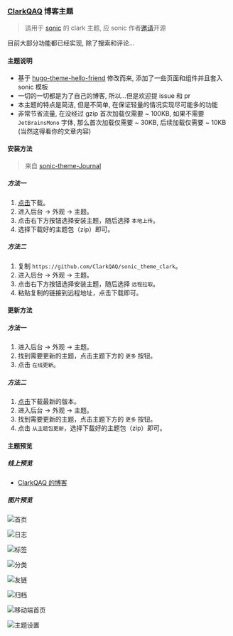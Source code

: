 ### [ClarkQAQ](https://clarkqwq.top) 博客主题

>  适用于 [sonic](https://github.com/go-sonic/sonic) 的 clark 主题, 应 sonic 作者[邀请](https://github.com/go-sonic/sonic/issues/233#issuecomment-1536356807)开源

目前大部分功能都已经实现, 除了搜索和评论...

#### 主题说明

- 基于 [hugo-theme-hello-friend](https://github.com/panr/hugo-theme-hello-friend) 修改而来, 添加了一些页面和组件并且套入 sonic 模板
- 一切的一切都是为了自己的博客, 所以...但是欢迎提 issue 和 pr
- 本主题的特点是简洁, 但是不简单, 在保证轻量的情况实现尽可能多的功能
- 非常节省流量, 在没经过 gzip 首次加载仅需要 ~ 100KB, 如果不需要 `JetBrainsMono` 字体, 那么首次加载仅需要 ~ 30KB, 后续加载仅需要 ~ 10KB (当然这得看你的文章内容)

#### 安装方法

> 来自 [sonic-theme-Journal](https://github.com/hooxuu/sonic-theme-Journal)

##### 方法一

1. [点击](https://github.com/ClarkQAQ/sonic_theme_clark/archive/master.zip)下载。
2. 进入后台 -> 外观 -> 主题。
3. 点击右下方按钮选择安装主题，随后选择 `本地上传`。
4. 选择下载好的主题包（zip）即可。

##### 方法二

1. 复制 `https://github.com/ClarkQAQ/sonic_theme_clark`。
2. 进入后台 -> 外观 -> 主题。
3. 点击右下方按钮选择安装主题，随后选择 `远程拉取`。
4. 粘贴复制的链接到远程地址，点击下载即可。

#### 更新方法

##### 方法一

1. 进入后台 -> 外观 -> 主题。
2. 找到需要更新的主题，点击主题下方的 `更多` 按钮。
3. 点击 `在线更新`。

##### 方法二

1. [点击](https://github.com/ClarkQAQ/sonic_theme_clark/archive/master.zip)下载最新的版本。
2. 进入后台 -> 外观 -> 主题。
3. 找到需要更新的主题，点击主题下方的 `更多` 按钮。
4. 点击 `从主题包更新`，选择下载好的主题包（zip）即可。

#### 主题预览


##### 线上预览

- [ClarkQAQ 的博客](https://clarkqwq.top)


##### 图片预览


![首页](https://media.githubusercontent.com/media/ClarkQAQ/ClarkQAQ/main/images_space/sonic_theme_clark/7.png)

![日志](https://media.githubusercontent.com/media/ClarkQAQ/ClarkQAQ/main/images_space/sonic_theme_clark/2.png)

![标签](https://media.githubusercontent.com/media/ClarkQAQ/ClarkQAQ/main/images_space/sonic_theme_clark/4.png)

![分类](https://media.githubusercontent.com/media/ClarkQAQ/ClarkQAQ/main/images_space/sonic_theme_clark/5.png)

![友链](https://media.githubusercontent.com/media/ClarkQAQ/ClarkQAQ/main/images_space/sonic_theme_clark/3.png)

![归档](https://media.githubusercontent.com/media/ClarkQAQ/ClarkQAQ/main/images_space/sonic_theme_clark/6.png)

![移动端首页](https://media.githubusercontent.com/media/ClarkQAQ/ClarkQAQ/main/images_space/sonic_theme_clark/8.png)

![主题设置](https://media.githubusercontent.com/media/ClarkQAQ/ClarkQAQ/main/images_space/sonic_theme_clark/1.png)